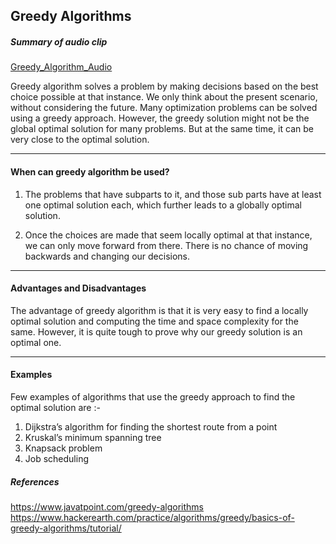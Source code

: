 ## Greedy Algorithms

##### Summary of audio clip
[Greedy_Algorithm_Audio](https://drive.google.com/file/d/1eca8U9uALHJs_UekldFEurzQ8vLKtQqU/view?usp=sharing)


Greedy algorithm solves a problem by making decisions based on the best choice possible at that instance. We only think about the present scenario, without considering the future. Many optimization problems can be solved using a greedy approach. However, the greedy solution might not be the global optimal solution for many problems. But at the same time, it can be very close to the optimal solution. 



---
#### When can greedy algorithm be used? 

1. The problems that have subparts to it, and those sub parts have at least one optimal solution each, which further leads to a globally optimal solution.

2. Once the choices are made that seem locally optimal at that instance, we can only move forward from there. There is no chance of moving backwards and changing our decisions.

---

#### Advantages and Disadvantages


The advantage of greedy algorithm is that it is very easy to find a locally optimal solution and computing the time and space complexity for the same. However, it is quite tough to prove why our greedy solution is an optimal one. 

---

#### Examples
Few examples of algorithms that use the greedy approach to find the optimal solution are :- 
1. Dijkstra’s algorithm for finding the shortest route from a point
2. Kruskal’s minimum spanning tree
3. Knapsack problem
4. Job scheduling 

##### References
https://www.javatpoint.com/greedy-algorithms
https://www.hackerearth.com/practice/algorithms/greedy/basics-of-greedy-algorithms/tutorial/
